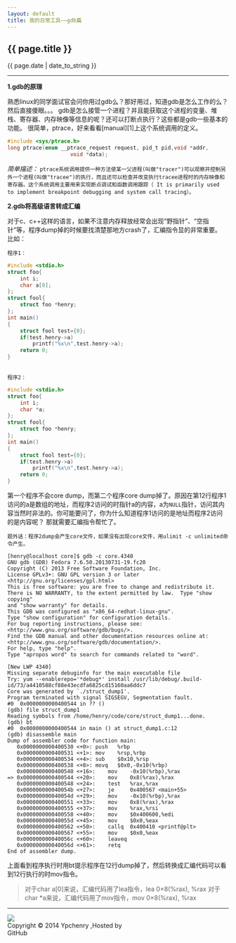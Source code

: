 ```yaml
---
layout: default
title: 我的日常工具——gdb篇
---
```

<h2>{{ page.title }}</h2>
<p>{{ page.date | date_to_string }}</p>


***
**1.gdb的原理**   

熟悉linux的同学面试官会问你用过gdb么？那好用过，知道gdb是怎么工作的么？然后直接傻眼。。。
gdb是怎么接管一个进程？并且能获取这个进程的变量、堆栈、寄存器、内存映像等信息的呢？还可以打断点执行？这些都是gdb一些基本的功能。
很简单，ptrace，好来看看[manual][1]上这个系统调用的定义。
```c
#include <sys/ptrace.h>
long ptrace(enum __ptrace_request request, pid_t pid,void *addr, 
                    void *data);
```
*简单描述：*
`ptrace系统调用提供一种方法使某一父进程(叫做"tracer")可以观察并控制另外一个进程(叫做"tracee")的执行，而且还可以检查并改变执行tracee进程时的内存映像和寄存器。这个系统调用主要用来实现断点调试和函数调用跟踪（ It is primarily used to implement breakpoint debugging and system call tracing）。`

**2.gdb将高级语言转成汇编**  

对于c、c++这样的语言，如果不注意内存释放经常会出现“野指针”、“空指针”等，程序dump掉的时候要找清楚那地方crash了，汇编指令显的非常重要。
比如：  

 `程序1：`
```c
#include <stdio.h>
struct foo{
    int i;
    char a[0];
};
struct fool{
    struct foo *henry;
};
int main()
{
    struct fool test={0};
    if(test.henry->a)
        printf("%x\n",test.henry->a);
    return 0;
}
    
```
`程序2：`
```c
#include <stdio.h>
struct foo{
    int i;
    char *a;
};
struct fool{
    struct foo *henry;
};
int main()
{
    struct fool test={0};
    if(test.henry->a)
        printf("%x\n",test.henry->a);
    return 0;
}
```
第一个程序不会core dump，而第二个程序core dump掉了。原因在第12行程序1访问的a是数组的地址，而程序2访问的时指针a的内容，a为`NULL`指针，访问其内容当然时非法的。你可能要问了，你为什么知道程序1访问的是地址而程序2访问的是内容呢？
那就需要汇编指令帮忙了。

    题外话：程序2dump会产生core文件，如果没有出现core文件，用ulimit -c unlimited命令产生。
```gdb
[henry@localhost core]$ gdb -c core.4340 
GNU gdb (GDB) Fedora 7.6.50.20130731-19.fc20
Copyright (C) 2013 Free Software Foundation, Inc.
License GPLv3+: GNU GPL version 3 or later <http://gnu.org/licenses/gpl.html>
This is free software: you are free to change and redistribute it.
There is NO WARRANTY, to the extent permitted by law.  Type "show copying"
and "show warranty" for details.
This GDB was configured as "x86_64-redhat-linux-gnu".
Type "show configuration" for configuration details.
For bug reporting instructions, please see:
<http://www.gnu.org/software/gdb/bugs/>.
Find the GDB manual and other documentation resources online at:
<http://www.gnu.org/software/gdb/documentation/>.
For help, type "help".
Type "apropos word" to search for commands related to "word".

[New LWP 4340]
Missing separate debuginfo for the main executable file
Try: yum --enablerepo='*debug*' install /usr/lib/debug/.build-id/73/a4410588cf88e43ecdfa6825cd15160aa6ddc7
Core was generated by `./struct_dump1'.
Program terminated with signal SIGSEGV, Segmentation fault.
#0  0x0000000000400544 in ?? ()
(gdb) file struct_dump1
Reading symbols from /home/henry/code/core/struct_dump1...done.
(gdb) bt
#0  0x0000000000400544 in main () at struct_dump1.c:12
(gdb) disassemble main
Dump of assembler code for function main:
   0x0000000000400530 <+0>:	push   %rbp
   0x0000000000400531 <+1>:	mov    %rsp,%rbp
   0x0000000000400534 <+4>:	sub    $0x10,%rsp
   0x0000000000400538 <+8>:	movq   $0x0,-0x10(%rbp)
   0x0000000000400540 <+16>:	mov    -0x10(%rbp),%rax
=> 0x0000000000400544 <+20>:	mov    0x8(%rax),%rax
   0x0000000000400548 <+24>:	test   %rax,%rax
   0x000000000040054b <+27>:	je     0x400567 <main+55>
   0x000000000040054d <+29>:	mov    -0x10(%rbp),%rax
   0x0000000000400551 <+33>:	mov    0x8(%rax),%rax
   0x0000000000400555 <+37>:	mov    %rax,%rsi
   0x0000000000400558 <+40>:	mov    $0x400600,%edi
   0x000000000040055d <+45>:	mov    $0x0,%eax
   0x0000000000400562 <+50>:	callq  0x400410 <printf@plt>
   0x0000000000400567 <+55>:	mov    $0x0,%eax
   0x000000000040056c <+60>:	leaveq 
   0x000000000040056d <+61>:	retq 
End of assembler dump.
```
上面看到程序执行时用bt提示程序在12行dump掉了，然后转换成汇编代码可以看到12行执行的时mov指令。   


>  对于char a[0]来说，汇编代码用了lea指令，lea   0×8(%rax),   %rax
>  对于char *a来说，汇编代码用了mov指令，mov 0×8(%rax),   %rax




<!-- UY BEGIN -->
<div>
<div id="uyan_frame"></div>
<script type="text/javascript" src="http://v2.uyan.cc/code/uyan.js"></script>
<!-- UY END -->
</div>
<hr/>
<div style="margin-left:0px;margin-right:0px">
<div style="float:left"><a href="http://www.danasoft.com"><img src="http://www.danasoft.com/vipersig.jpg" border="0"></a></div>
<div style="float:right;margin-right:200px">Copyright &copy; 2014 Ypchenry ,Hosted by <a href="https://github.com" style="text-decoration:none">GitHub</a></div>
</div>
